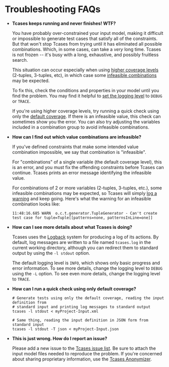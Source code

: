 # Troubleshooting FAQs #

  * **Tcases keeps running and never finishes! WTF?**

    You have probably over-constrained your input model, making it difficult or impossible to generate test
    cases that satisfy all of the constraints. But that won't stop Tcases from trying until it has eliminated
    all possible combinations. Which, in some cases, can take a *very* long time. Tcases is not frozen -- it's
    busy with a long, exhaustive, and possibly fruitless search.

    This situation can occur especially when using [higher coverage
    levels](./Tcases-Guide.md#defining-higher-coverage) (2-tuples, 3-tuples, etc), in
    which case some [infeasible combinations](#infeasible) may be expected.

    To fix this, check the conditions and properties in your model until you find the problem. You may find it
    helpful to [set the logging level](#logging) to `DEBUG` or `TRACE`.

    If you're using higher coverage levels, try running a quick check using only the [default
    coverage](#defaultCoverage). If there is an infeasible value, this check can sometimes show you the
    error. You can also try adjusting the variables included in a combination group to avoid infeasible
    combinations.


  * **How can I find out which value combinations are infeasible?**<A name="infeasible"/>

    If you've defined constraints that make some intended value combination impossible, we say that
    combination is "infeasible".

    For "combinations" of a single variable (the default coverage level), this is an error, and you must fix
    the offending constraints before Tcases can continue. Tcases prints an error message identifying the
    infeasible value.
    
    For combinations of 2 or more variables (2-tuples, 3-tuples, etc.), some infeasible combinations may be
    expected, so Tcases will simply [log a warning](#logging) and keep going. Here's what the warning for an infeasible
    combination looks like:

    ```
    11:48:16.685 WARN  o.c.t.generator.TupleGenerator - Can't create test case for tuple=Tuple[[patterns=none, patternsInLine=one]]
    ```


  * **How can I see more details about what Tcases is doing?**<A name="logging"/>

    Tcases uses the [Logback](http://logback.qos.ch/) system for producing a log of its actions. By default,
    log messages are written to a file named `tcases.log` in the current working directory, although you can
    redirect them to standard output by using the `-l stdout` option.

    The default logging level is `INFO`, which shows only basic progress and error information.  To see more
    details, change the logging level to `DEBUG` using the `-L` option.  To see even more details, change the
    logging level to `TRACE`.


  * **How can I run a quick check using only default coverage?**<A name="defaultCoverage"/>

    ```
    # Generate tests using only the default coverage, reading the input definition from
    # standard input and printing log messages to standard output
    tcases -l stdout < myProject-Input.xml
    ```

    ```
    # Same thing, reading the input definition in JSON form from standard input
    tcases -l stdout -T json < myProject-Input.json
    ```


  * **This is just wrong. How do I report an issue?**

    Please add a new issue to the [Tcases issue list](https://github.com/Cornutum/tcases/issues). Be sure to
    attach the input model files needed to reproduce the problem. If you're concerned about sharing
    proprietary information, use the [Tcases Anonymizer](./How-To-Anonymize.md#how-to-anonymize-your-input-model).
    
